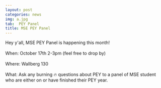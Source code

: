 ```yaml
---
layout: post
categories: news
img: a.jpg
tab:  PEY Panel
title: MSE PEY Panel
---
```

Hey y'all,
MSE PEY Panel is happening this month!
<br><br>
When: October 17th 2-3pm (feel free to drop by)
<br><br>
Where: Wallberg 130
<br><br>
What: Ask any burning 🔥 questions about PEY to a panel of MSE student who are either on or have finished their PEY year. 
<!-- more -->

